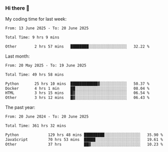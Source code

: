 ### Hi there 👋

My coding time for last week:

<!--START_SECTION:week-->

```txt
From: 13 June 2025 - To: 20 June 2025

Total Time: 9 hrs 9 mins

Other        2 hrs 57 mins   ████████░░░░░░░░░░░░░░░░░   32.22 %
```

<!--END_SECTION:week-->

Last month:

<!--START_SECTION:month-->

```txt
From: 20 May 2025 - To: 19 June 2025

Total Time: 49 hrs 58 mins

Python       25 hrs 10 mins  ████████████▓░░░░░░░░░░░░   50.37 %
Docker       4 hrs 1 min     ██░░░░░░░░░░░░░░░░░░░░░░░   08.04 %
HTML         3 hrs 15 mins   █▓░░░░░░░░░░░░░░░░░░░░░░░   06.54 %
Other        3 hrs 12 mins   █▓░░░░░░░░░░░░░░░░░░░░░░░   06.43 %
```

<!--END_SECTION:month-->

The past year:

<!--START_SECTION:year-->

```txt
From: 20 June 2024 - To: 20 June 2025

Total Time: 361 hrs 32 mins

Python             129 hrs 48 mins █████████░░░░░░░░░░░░░░░░   35.90 %
JavaScript         70 hrs 53 mins  █████░░░░░░░░░░░░░░░░░░░░   19.61 %
Other              37 hrs          ██▓░░░░░░░░░░░░░░░░░░░░░░   10.23 %
```

<!--END_SECTION:year-->
